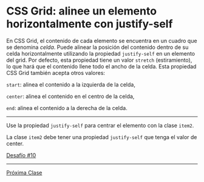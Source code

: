 # CSS Grid: alinee un elemento horizontalmente con justify-self

En CSS Grid, el contenido de cada elemento se encuentra en un cuadro que se denomina _celda_. Puede alinear la posición del contenido dentro de su celda horizontalmente utilizando la propiedad `justify-self` en un elemento del grid. Por defecto, esta propiedad tiene un valor `stretch` (estiramiento), lo que hará que el contenido llene todo el ancho de la celda. Esta propiedad CSS Grid también acepta otros valores:

`start`: alinea el contenido a la izquierda de la celda,

`center`: alinea el contenido en el centro de la celda,

`end`: alinea el contenido a la derecha de la celda.

----

Use la propiedad `justify-self` para centrar el elemento con la clase `item2`.

La clase `item2` debe tener una propiedad `justify-self` que tenga el valor de center.

[Desafío #10](https://codepen.io/sebastiantorres86/pen/yLNaVvv)

----
[Próxima Clase](#)
